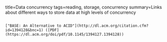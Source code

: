 title=Data concurrency
tags=reading, storage, concurrency
summary=Links about different ways to store data at high levels of concurrency
~~~~~~

["BASE: An Alternative to ACID"](http://dl.acm.org/citation.cfm?id=1394128&bnc=1) ([PDF](https://dl.acm.org/doi/pdf/10.1145/1394127.1394128))

